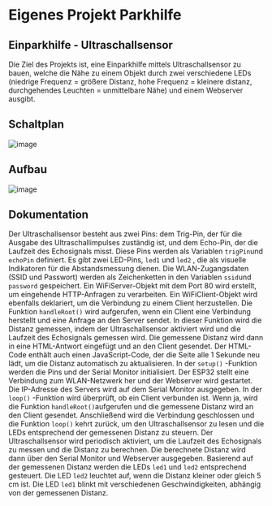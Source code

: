 # Eigenes Projekt Parkhilfe

## Einparkhilfe - Ultraschallsensor

Die Ziel des Projekts ist, eine Einparkhilfe mittels Ultraschallsensor zu bauen, welche die Nähe zu einem Objekt durch zwei verschiedene LEDs (niedrige Frequenz = größere Distanz, hohe Frequenz = kleinere distanz, durchgehendes Leuchten = unmittelbare Nähe) und einem Webserver ausgibt.

## Schaltplan
![image](https://github.com/imilev-tgm/Einparkhilfe/assets/119353531/3e32f5ec-513a-46ce-960b-b3e3e3db82a9)


## Aufbau

![image](https://github.com/imilev-tgm/Einparkhilfe/assets/119353531/a952919b-d0b2-4113-ad10-33d47df5656f)


## Dokumentation

Der Ultraschallsensor besteht aus zwei Pins: dem Trig-Pin, der für die Ausgabe des Ultraschallimpulses zuständig ist, und dem Echo-Pin, der die Laufzeit des Echosignals misst. Diese Pins werden als Variablen `trigPin`und `echoPin` definiert.
Es gibt zwei LED-Pins, `led1` und `led2` , die als visuelle Indikatoren für die Abstandsmessung dienen.
Die WLAN-Zugangsdaten (SSID und Passwort) werden als Zeichenketten in den Variablen `ssid`und
`password` gespeichert.
Ein WiFiServer-Objekt mit dem Port 80 wird erstellt, um eingehende HTTP-Anfragen zu verarbeiten. Ein WiFiClient-Objekt wird ebenfalls deklariert, um die Verbindung zu einem Client herzustellen.
Die Funktion `handleRoot()` wird aufgerufen, wenn ein Client eine Verbindung herstellt und eine Anfrage an den Server sendet. In dieser Funktion wird die Distanz gemessen, indem der Ultraschallsensor aktiviert wird und die Laufzeit des Echosignals gemessen wird. Die gemessene Distanz wird dann in eine HTML-Antwort eingefügt und an den Client gesendet. Der HTML-Code enthält auch einen JavaScript-Code, der die Seite
alle 1 Sekunde neu lädt, um die Distanz automatisch zu aktualisieren.
In der `setup()` -Funktion werden die Pins und der Serial Monitor initialisiert. Der ESP32 stellt eine
Verbindung zum WLAN-Netzwerk her und der Webserver wird gestartet. Die IP-Adresse des Servers wird
auf dem Serial Monitor ausgegeben.
In der `loop()` -Funktion wird überprüft, ob ein Client verbunden ist. Wenn ja, wird die Funktion `handleRoot()`aufgerufen und die gemessene Distanz wird an den Client gesendet. Anschließend wird die Verbindung geschlossen und die Funktion `loop()` kehrt zurück, um den Ultraschallsensor zu lesen und die LEDs entsprechend der gemessenen Distanz zu steuern. Der Ultraschallsensor wird periodisch aktiviert, um die Laufzeit des Echosignals zu messen und die Distanz zu berechnen. Die berechnete Distanz wird dann über den Serial Monitor und Webserver ausgegeben. Basierend auf der gemessenen Distanz werden die LEDs `led1` und `led2` entsprechend gesteuert. Die LED
`led2` leuchtet auf, wenn die Distanz kleiner oder gleich 5 cm ist. Die LED `led1` blinkt mit verschiedenen Geschwindigkeiten, abhängig von der gemessenen Distanz.
